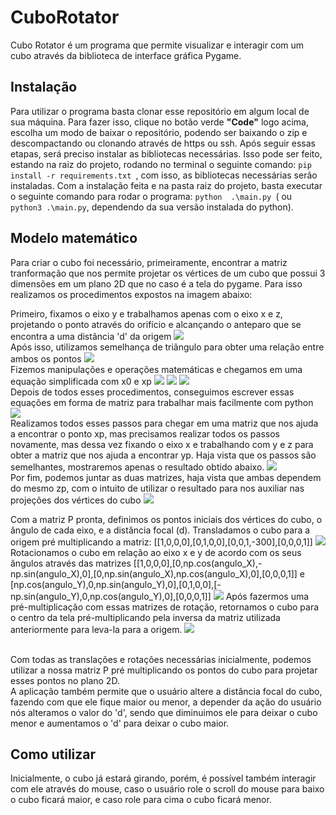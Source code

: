 # CuboRotator
Cubo Rotator é um programa que permite visualizar e interagir com um cubo através da biblioteca de interface gráfica Pygame.

## Instalação
Para utilizar o programa basta clonar esse repositório em algum local de sua máquina. Para fazer isso, clique no botão verde **"Code"** logo acima, escolha um modo de baixar o repositório, podendo ser baixando o zip e descompactando ou clonando através de https ou ssh. Após seguir essas etapas, será preciso instalar as bibliotecas necessárias. Isso pode ser feito, estando na raiz do projeto, rodando no terminal o seguinte comando:  `pip install -r requirements.txt `, com isso, as bibliotecas necessárias serão instaladas. Com a instalação feita e na pasta raiz do projeto, basta executar o seguinte comando para rodar o programa: `python  .\main.py `( ou `python3 .\main.py`, dependendo da sua versão instalada do python).

## Modelo matemático
Para criar o cubo foi necessário, primeiramente, encontrar a matriz tranformação que nos permite projetar os vértices de um cubo que possui 3 dimensões em um plano 2D que no caso é a tela do pygame. Para isso realizamos os procedimentos expostos na imagem abaixo:

Primeiro, fixamos o eixo y e trabalhamos apenas com o eixo x e z, projetando o ponto através do orifício e alcançando o anteparo que se encontra a uma distância 'd' da origem
<img src= "https://github.com/eriksoaress/CuboRotator/blob/main/desenho_plano.jpg">
\
Após isso, utilizamos semelhança de triângulo para obter uma relação entre ambos os pontos
<img src= "https://github.com/eriksoaress/CuboRotator/blob/main/tan.jpg">
\
Fizemos manipulações e operações matemáticas e chegamos em uma equação simplificada com x0 e xp
<img src= "https://github.com/eriksoaress/CuboRotator/blob/main/x0_inicial.jpg">
<img src= "https://github.com/eriksoaress/CuboRotator/blob/main/wp.jpg">
<img src= "https://github.com/eriksoaress/CuboRotator/blob/main/x0_simplificado.jpg">
\
Depois de todos esses procedimentos, conseguimos escrever essas equações em forma de matriz para trabalhar mais facilmente com python
<img src= "https://github.com/eriksoaress/CuboRotator/blob/main/xp_matriz.jpg">
\
Realizamos todos esses passos para chegar em uma matriz que nos ajuda a encontrar o ponto xp, mas precisamos realizar todos os passos novamente, mas dessa vez fixando o eixo x e trabalhando com y e z para obter a matriz que nos ajuda a encontrar yp. Haja vista que os passos são semelhantes, mostraremos apenas o resultado obtido abaixo.
<img src= "https://github.com/eriksoaress/CuboRotator/blob/main/yp_matriz.jpg">
\
Por fim, podemos juntar as duas matrizes, haja vista que ambas dependem do mesmo zp, com o intuito de utilizar o resultado para nos auxiliar nas projeções dos vértices do cubo
<img src= "https://github.com/eriksoaress/CuboRotator/blob/main/matriz_final.jpg">

Com a matriz P pronta, definimos os pontos iniciais dos vértices do cubo, o ângulo de cada eixo, e a distância focal (d). Transladamos o cubo para a origem pré multiplicando a matriz: [[1,0,0,0],[0,1,0,0],[0,0,1,-300],[0,0,0,1]]
<img src= "https://github.com/eriksoaress/CuboRotator/blob/main/translacao_origem.jpg">
Rotacionamos o cubo em relação ao eixo x e y de acordo com os seus ângulos através das matrizes [[1,0,0,0],[0,np.cos(angulo_X),-np.sin(angulo_X),0],[0,np.sin(angulo_X),np.cos(angulo_X),0],[0,0,0,1]] e [np.cos(angulo_Y),0,np.sin(angulo_Y),0],[0,1,0,0],[-np.sin(angulo_Y),0,np.cos(angulo_Y),0],[0,0,0,1]]
<img src= "https://github.com/eriksoaress/CuboRotator/blob/main/rotacao.jpg">
Após fazermos uma pré-multiplicação com essas matrizes de rotação, retornamos o cubo para o centro da tela pré-multiplicando pela inversa da matriz utilizada anteriormente para leva-la para a origem.
<img src= "https://github.com/eriksoaress/CuboRotator/blob/main/translacao_inversa.jpg">

\
Com todas as translações e rotações necessárias inicialmente, podemos utilizar a nossa matriz P pré multiplicando os pontos do cubo para projetar esses pontos no plano 2D.
\
A aplicação também permite que o usuário altere a distância focal do cubo, fazendo com que ele fique maior ou menor, a depender da ação do usuário nós alteramos o valor do 'd', sendo que diminuimos ele para deixar o cubo menor e aumentamos o 'd' para deixar o cubo maior.






## Como utilizar
Inicialmente, o cubo já estará girando, porém, é possível também interagir com ele através do mouse, caso o usuário role o scroll do mouse para baixo o cubo ficará maior, e caso role para cima o cubo ficará menor.
